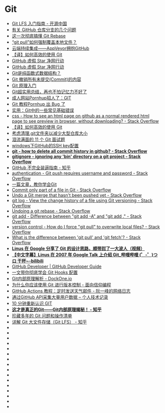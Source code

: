 # Git

*   [Git LFS 入门指南 - 开源中国](https://www.oschina.net/translate/getting-started-with-git-lfs-tutorial)
*   [有关 GitHub 仓库分支的几个问题](https://www.infoq.cn/article/BPXfcfrCjbWkU6_cAEVo?utm_source=tuicool&utm_medium=referral)
*   [这一次彻底搞懂 Git Rebase](http://jartto.wang/2018/12/11/git-rebase/?utm_source=tuicool&utm_medium=referral)
*   [“git pull”如何强制覆盖本地文件？](https://vimsky.com/article/3679.html)
*   [云端持续集成——AppVeyor拥抱GitHub](https://www.cnblogs.com/henryzhu/p/contentious-integration-with-appveyor.html)
*   [【译】如何高效的使用 Git](http://www.cnblogs.com/crossoverJie/p/9602180.html)
*   [GitHub 虚假 Star 净网行动](http://yulingtianxia.com/blog/2018/09/16/Fuck-Fake-GitHub-Stars/?utm_source=tuicool&utm_medium=referral)
*   [GitHub 虚假 Star 净网行动](https://github.com/yulingtianxia/FuckFakeGitHubStars)
*   [Git是纯函数式数据结构？](https://mp.weixin.qq.com/s?__biz=MzAxOTc0NzExNg==&mid=2665514983&idx=1&sn=3f536f4b91679e5d2d8c32dcd3adba22&chksm=80d67fa4b7a1f6b24007dfca0cdce49f2ec81842392586c50f95784acf8181cc4a6284c74d81&mpshare=1&scene=23&srcid=0920JGp5sFLgfhfRfsFyU7Ts#rd)
*   [Git 撤销所有未提交(Commit)的内容](https://shockerli.net/post/git-undo-uncommit-content/?utm_source=tuicool&utm_medium=referral)
*   [Git 原理入门](http://www.ruanyifeng.com/blog/2018/10/git-internals.html)
*   [Git超实用总结，再也不怕记忆力不好了](https://studygolang.com/articles/15519?utm_source=tuicool&utm_medium=referral)
*   [成人网站Pornhup招人了：GIT](https://mp.weixin.qq.com/s?__biz=MzIzMDQyMjcxOA==&mid=2247486374&idx=1&sn=daa671147a84c1410daa016307840c5e&chksm=e8b2ea77dfc563619920746e568a238b5370f1763107896fa29e8c6cbcb9fce48a4e2ab0fcef&mpshare=1&scene=23&srcid=10299R3wnslFxjINbGCRBoB2#rd)
*   [Git 教程Pornhup 出 Bug 了](https://mp.weixin.qq.com/s?__biz=MzIzMDQyMjcxOA==&mid=2247486414&idx=1&sn=c5e029a96bc683e2cebf6231714200cb&chksm=e8b2ea1fdfc563096b5b328dc6868d860dd67d3cf780c3c1878aca388c9e0fd0f2a4abc15ab3&mpshare=1&scene=23&srcid=1031ud5i2bgxY9V0DkatQtuF#rd)
*   [实用：Git中的一些常见基础错误](https://zhuanlan.zhihu.com/p/48681802?utm_source=tuicool&utm_medium=referral)
*   [css - How to see an html page on github as a normal rendered html page to see preview in browser, without downloading? - Stack Overflow](https://stackoverflow.com/questions/8446218/how-to-see-an-html-page-on-github-as-a-normal-rendered-html-page-to-see-preview)
*   [【译】如何高效的使用 Git](https://crossoverjie.top/2018/09/07/translation/how-to-use-git-efficiently/)
*   [考虑清理.git文件夹以减少大型仓库大小](https://github.com/18F/C2/issues/439)
*   [泪流满面的 11 个 Git 面试题](https://mp.weixin.qq.com/s/ghF27N0XjgG0pw2XpGDCYA)
*   [windows下GitHub的SSH key配置](https://allanhao.com/2019/03/08/github-ssh/)
*   [**git - how to delete all commit history in github? - Stack Overflow**](https://stackoverflow.com/questions/13716658/how-to-delete-all-commit-history-in-github)
*   [**gitignore - ignoring any 'bin' directory on a git project - Stack Overflow**](https://stackoverflow.com/questions/1470572/ignoring-any-bin-directory-on-a-git-project)
*   [GitHub 不完全装逼指南 - 知乎](https://zhuanlan.zhihu.com/p/53184592)
*   [authentication - Git push requires username and password - Stack Overflow](https://stackoverflow.com/questions/6565357/git-push-requires-username-and-password)
*   [一篇文章，教你学会Git](https://www.jianshu.com/p/072587b47515)
*   [Commit only part of a file in Git - Stack Overflow](https://stackoverflow.com/questions/1085162/commit-only-part-of-a-file-in-git)
*   [Undo a Git merge that hasn't been pushed yet - Stack Overflow](https://stackoverflow.com/questions/2389361/undo-a-git-merge-that-hasnt-been-pushed-yet)
*   [git log - View the change history of a file using Git versioning - Stack Overflow](https://stackoverflow.com/questions/278192/view-the-change-history-of-a-file-using-git-versioning)
*   [Undoing a git rebase - Stack Overflow](https://stackoverflow.com/questions/134882/undoing-a-git-rebase)
*   [git add - Difference between "git add -A" and "git add ." - Stack Overflow](https://stackoverflow.com/questions/572549/difference-between-git-add-a-and-git-add)
*   [version control - How do I force "git pull" to overwrite local files? - Stack Overflow](https://stackoverflow.com/questions/1125968/how-do-i-force-git-pull-to-overwrite-local-files)
*   [What is the difference between 'git pull' and 'git fetch'? - Stack Overflow](https://stackoverflow.com/questions/292357/what-is-the-difference-between-git-pull-and-git-fetch)
*   [**Linus 在 Google 分享了 Git 的设计思路，顺带怼了一大波人（视频）**](https://mp.weixin.qq.com/s/xHwolprdgjQnO5QEPuqrvA)
*   [**【中文字幕】Linus 在 2007 年 Google Talk 上介绍 Git_哔哩哔哩 (゜-゜)つロ 干杯~-bilibili**](https://www.bilibili.com/video/av34867224/?p=1)
*   [GitHub Developer | GitHub Developer Guide](https://developer.github.com/)
*   [一文带你彻底学会 Git Hooks 配置](https://mp.weixin.qq.com/s?__biz=MzI5MjgxMDU0MA==&mid=2247483793&idx=1&sn=e49d385cc87cdaa3b3253fab9ae22f8a&chksm=ec7afbd2db0d72c49a4451f7ea3eb9ba958d960a6880bc9c55efb11a4cd85d9186bccfa7e8e4&token=1214989132&lang=zh_CN&utm_source=tuicool&utm_medium=referral)
*    [Git内部原理解析 - DockOne.io](http://dockone.io/article/10464?utm_source=tuicool&utm_medium=referral)         
*   [为什么你应该使用 Git 进行版本控制 - 面向信仰编程](https://draveness.me/whys-the-design-git-the-best/)             
*   [GitHub Actions 教程：定时发送天气邮件 - 阮一峰的网络日志](http://www.ruanyifeng.com/blog/2019/12/github_actions.html)             
*   [通过GitHub API采集大量用户数据 – 个人技术记录](https://www.taterli.com/6409/)             
*   [10 分钟重新认识 GIT](https://mp.weixin.qq.com/s?__biz=MzA3NDM0ODQwMw==&mid=2649828365&idx=1&sn=e2c7ed8fd57773b9b3a10db06da5b585&chksm=8704ae11b07327077c6cebc11be70f8ec248e21ea8309373b76a28db3b2a015e29d3a1d8c481&mpshare=1&scene=23&srcid=&sharer_sharetime=1574749660982&sharer_shareid=19fe229c09c2cd2c6445c2856dcf3d6d#rd)         
*   [**这才是真正的Git——Git内部原理揭秘！ - 知乎**](https://zhuanlan.zhihu.com/p/96631135)             
*   [珍藏多年的 Git 问题和操作清单](https://mp.weixin.qq.com/s?__biz=MzIwMDY0Nzk2Mw==&mid=2650320580&idx=1&sn=1a1f258eca7da3457aa9b79dde91d868&utm_source=tuicool&utm_medium=referral)             
*   [详解 Git 大文件存储（Git LFS） - 知乎](https://zhuanlan.zhihu.com/p/146683392)             
*   []()
*   []()
*   []()
*   []()
*   []()
*   []()
*   []()
*   []()
*   []()
*   []()
*   []()
*   []()
*   []()
*   []()
*   []()
*   []()
